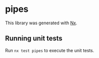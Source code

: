 # pipes

This library was generated with [Nx](https://nx.dev).

## Running unit tests

Run `nx test pipes` to execute the unit tests.
